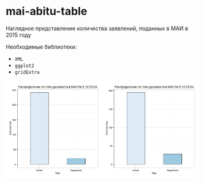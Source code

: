 # mai-abitu-table
Наглядное представление количества заявлений, поданных в МАИ в 2015 году

Необходимые библиотеки:
 - `XML`
 - `ggplot2`
 - `gridExtra`

![](plot.png)